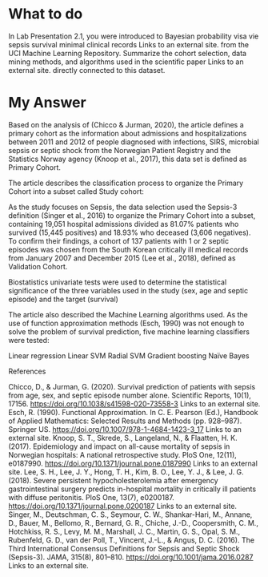 
# What to do 

In Lab Presentation 2.1, you were introduced to Bayesian probability visa vie sepsis survival minimal clinical records Links to an external site. from the UCI Machine Learning Repository. Summarize the cohort selection, data mining methods, and algorithms used in the scientific paper Links to an external site. directly connected to this dataset.

# My Answer

Based on the analysis of (Chicco & Jurman, 2020), the article defines a primary cohort as the information about admissions and hospitalizations between 2011 and 2012 of people diagnosed with infections, SIRS, microbial sepsis or septic shock from the Norwegian Patient Registry and the Statistics Norway agency (Knoop et al., 2017), this data set is defined as Primary Cohort.

The article describes the classification process to organize the Primary Cohort into a subset called Study cohort:

As the study focuses on Sepsis, the data selection used the Sepsis-3 definition (Singer et al., 2016) to organize the Primary Cohort into a subset, containing 19,051 hospital admissions divided as 81.07% patients who survived (15,445 positives) and 18.93% who deceased (3,606 negatives).
To confirm their findings, a cohort of 137 patients with 1 or 2 septic episodes was chosen from the South Korean critically ill medical records from January 2007 and December 2015 (Lee et al., 2018), defined as Validation Cohort.

Biostatistics univariate tests were used to determine the statistical significance of the three variables used in the study (sex, age and septic episode) and the target (survival)

The article also described the Machine Learning algorithms used. As the use of function approximation methods (Esch, 1990) was not enough to solve the problem of survival prediction, five machine learning classifiers were tested:

Linear regression
Linear SVM
Radial SVM
Gradient boosting
Naïve Bayes
 

References

Chicco, D., & Jurman, G. (2020). Survival prediction of patients with sepsis from age, sex, and septic episode number alone. Scientific Reports, 10(1), 17156. https://doi.org/10.1038/s41598-020-73558-3 Links to an external site.
Esch, R. (1990). Functional Approximation. In C. E. Pearson (Ed.), Handbook of Applied Mathematics: Selected Results and Methods (pp. 928–987). Springer US. https://doi.org/10.1007/978-1-4684-1423-3_17 Links to an external site.
Knoop, S. T., Skrede, S., Langeland, N., & Flaatten, H. K. (2017). Epidemiology and impact on all-cause mortality of sepsis in Norwegian hospitals: A national retrospective study. PloS One, 12(11), e0187990. https://doi.org/10.1371/journal.pone.0187990 Links to an external site.
Lee, S. H., Lee, J. Y., Hong, T. H., Kim, B. O., Lee, Y. J., & Lee, J. G. (2018). Severe persistent hypocholesterolemia after emergency gastrointestinal surgery predicts in-hospital mortality in critically ill patients with diffuse peritonitis. PloS One, 13(7), e0200187. https://doi.org/10.1371/journal.pone.0200187 Links to an external site.
Singer, M., Deutschman, C. S., Seymour, C. W., Shankar-Hari, M., Annane, D., Bauer, M., Bellomo, R., Bernard, G. R., Chiche, J.-D., Coopersmith, C. M., Hotchkiss, R. S., Levy, M. M., Marshall, J. C., Martin, G. S., Opal, S. M., Rubenfeld, G. D., van der Poll, T., Vincent, J.-L., & Angus, D. C. (2016). The Third International Consensus Definitions for Sepsis and Septic Shock (Sepsis-3). JAMA, 315(8), 801–810. https://doi.org/10.1001/jama.2016.0287 Links to an external site.
